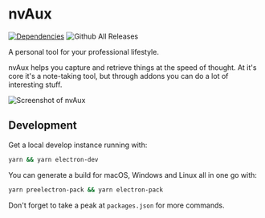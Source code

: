 # nvAux

[![Dependencies](https://david-dm.org/matterofabstract/nvAux.svg)](https://github.com/matterofabstract/nvAux)
![Github All Releases](https://img.shields.io/github/downloads/matterofabstract/nvAux/total.svg)

A personal tool for your professional lifestyle.

nvAux helps you capture and retrieve things at the speed of thought. At it's core it's a note-taking tool, but through addons you can do a lot of interesting stuff.

![Screenshot of nvAux](https://bpk-disk.s3.us-east-1.amazonaws.com/nvAux-screenshot.png?c=1)

## Development

Get a local develop instance running with:

```sh
yarn && yarn electron-dev
```

You can generate a build for macOS, Windows and Linux all in one go with:

```sh
yarn preelectron-pack && yarn electron-pack
```

Don't forget to take a peak at `packages.json` for more commands.
